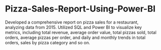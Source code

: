 # Pizza-Sales-Report-Using-Power-BI
Developed a comprehensive report on pizza sales for a restaurant, analyzing data from 2015. Utilized SQL and Power BI to visualize key metrics, including total revenue, average order value, total pizzas sold, total orders, average pizzas per order, and daily and monthly trends in total orders, sales by pizza category and so on.
